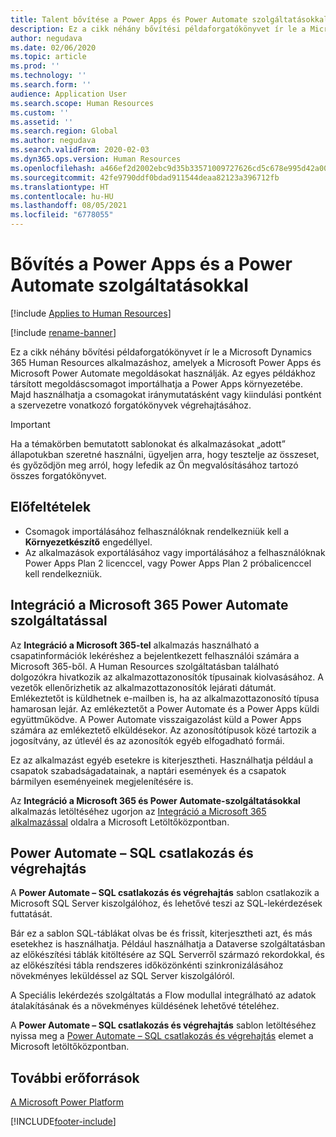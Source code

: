 ```yaml
---
title: Talent bővítése a Power Apps és Power Automate szolgáltatásokkal
description: Ez a cikk néhány bővítési példaforgatókönyvet ír le a Microsoft Dynamics 365 Human Resources alkalmazáshoz, amelyek a Microsoft Power Apps és Microsoft Power Automate megoldásokat használják.
author: negudava
ms.date: 02/06/2020
ms.topic: article
ms.prod: ''
ms.technology: ''
ms.search.form: ''
audience: Application User
ms.search.scope: Human Resources
ms.custom: ''
ms.assetid: ''
ms.search.region: Global
ms.author: negudava
ms.search.validFrom: 2020-02-03
ms.dyn365.ops.version: Human Resources
ms.openlocfilehash: a466ef2d2002ebc9d35b33571009727626cd5c678e995d42a00dbe64a2806729
ms.sourcegitcommit: 42fe9790ddf0bdad911544deaa82123a396712fb
ms.translationtype: HT
ms.contentlocale: hu-HU
ms.lasthandoff: 08/05/2021
ms.locfileid: "6778055"
---
```

# <a name="extend-with-power-apps-and-power-automate"></a>Bővítés a Power Apps és a Power Automate szolgáltatásokkal

[!include [Applies to Human Resources](../includes/applies-to-hr.md)]

[!include [rename-banner](~/includes/cc-data-platform-banner.md)]

Ez a cikk néhány bővítési példaforgatókönyvet ír le a Microsoft Dynamics 365 Human Resources alkalmazáshoz, amelyek a Microsoft Power Apps és Microsoft Power Automate megoldásokat használják. Az egyes példákhoz társított megoldáscsomagot importálhatja a Power Apps környezetébe. Majd használhatja a csomagokat iránymutatásként vagy kiindulási pontként a szervezetre vonatkozó forgatókönyvek végrehajtásához.

> [!IMPORTANT]
> Ha a témakörben bemutatott sablonokat és alkalmazásokat „adott” állapotukban szeretné használni, ügyeljen arra, hogy tesztelje az összeset, és győződjön meg arról, hogy lefedik az Ön megvalósításához tartozó összes forgatókönyvet.

## <a name="prerequisites"></a>Előfeltételek

- Csomagok importálásához felhasználóknak rendelkezniük kell a **Környezetkészítő** engedéllyel.
- Az alkalmazások exportálásához vagy importálásához a felhasználóknak Power Apps Plan 2 licenccel, vagy Power Apps Plan 2 próbalicenccel kell rendelkezniük.

## <a name="integration-with-microsoft-365-power-automate"></a>Integráció a Microsoft 365 Power Automate szolgáltatással

Az **Integráció a Microsoft 365-tel** alkalmazás használható a csapatinformációk lekéréshez a bejelentkezett felhasználói számára a Microsoft 365-ből. A Human Resources szolgáltatásban található dolgozókra hivatkozik az alkalmazottazonosítók típusainak kiolvasásához. A vezetők ellenőrizhetik az alkalmazottazonosítók lejárati dátumát. Emlékeztetőt is küldhetnek e-mailben is, ha az alkalmazottazonosító típusa hamarosan lejár. Az emlékeztetőt a Power Automate és a Power Apps küldi együttműködve. A Power Automate visszaigazolást küld a Power Apps számára az emlékeztető elküldésekor. Az azonosítótípusok közé tartozik a jogosítvány, az útlevél és az azonosítók egyéb elfogadható formái.

Ez az alkalmazást egyéb esetekre is kiterjesztheti. Használhatja például a csapatok szabadságadatainak, a naptári események és a csapatok bármilyen eseményeinek megjelenítésére is.

Az **Integráció a Microsoft 365 és Power Automate-szolgáltatásokkal** alkalmazás letöltéséhez ugorjon az [Integráció a Microsoft 365 alkalmazással](https://go.microsoft.com/fwlink/?linkid=2081787) oldalra a Microsoft Letöltőközpontban.

## <a name="power-automate--sql-connect-and-execute"></a>Power Automate – SQL csatlakozás és végrehajtás

A **Power Automate – SQL csatlakozás és végrehajtás** sablon csatlakozik a Microsoft SQL Server kiszolgálóhoz, és lehetővé teszi az SQL-lekérdezések futtatását.

Bár ez a sablon SQL-táblákat olvas be és frissít, kiterjesztheti azt, és más esetekhez is használhatja. Például használhatja a Dataverse szolgáltatásban az előkészítési táblák kitöltésére az SQL Serverről származó rekordokkal, és az előkészítési tábla rendszeres időközönkénti szinkronizálásához növekményes leküldéssel az SQL Server kiszolgálóról.

A Speciális lekérdezés szolgáltatás a Flow modullal integrálható az adatok átalakításának és a növekményes küldésének lehetővé tételéhez.

A **Power Automate – SQL csatlakozás és végrehajtás** sablon letöltéséhez nyissa meg a [Power Automate – SQL csatlakozás és végrehajtás](https://go.microsoft.com/fwlink/?linkid=2081789) elemet a Microsoft letöltőközpontban.

## <a name="additional-resources"></a>További erőforrások

[A Microsoft Power Platform](/power-platform/admin/admin-documentation)</br>

[!INCLUDE[footer-include](../includes/footer-banner.md)]